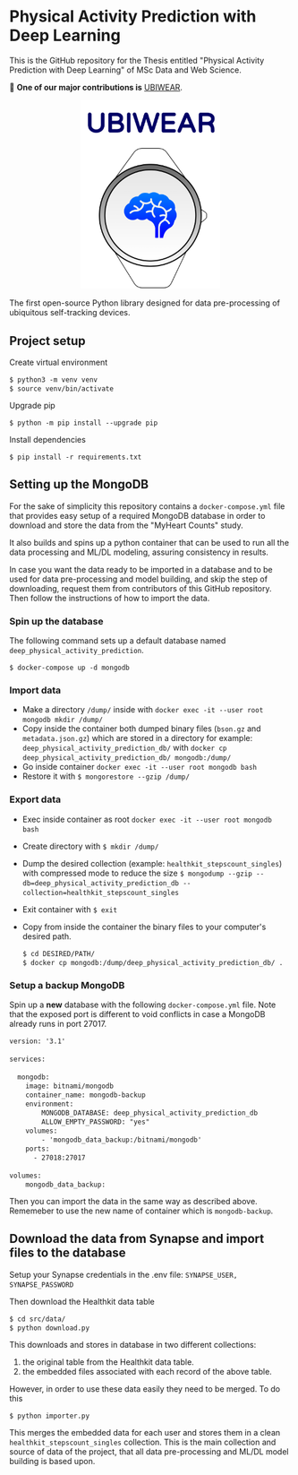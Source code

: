 # Physical Activity Prediction with Deep Learning
This is the GitHub repository for the Thesis entitled "Physical Activity Prediction with Deep Learning" of MSc Data and Web Science.

:rocket: **One of our major contributions is** [UBIWEAR](./ubiwear/).

<p align="center">
  <img src="ubiwear/assets/logo.png" width="250" title="UBIWEAR">
</p>

The first open-source Python library designed for data pre-processing of ubiquitous self-tracking devices.

## Project setup

Create virtual environment

```
$ python3 -m venv venv
$ source venv/bin/activate
```

Upgrade pip

```
$ python -m pip install --upgrade pip
```

Install dependencies

```
$ pip install -r requirements.txt
```


## Setting up the MongoDB

For the sake of simplicity this repository contains a `docker-compose.yml`
file that provides easy setup of a required MongoDB database in order to
download and store the data from the "MyHeart Counts" study. 

It also builds and spins up a python container that can be used to run all the data processing and ML/DL modeling, assuring consistency
in results.

In case you want the data ready to be imported in a database and to be used for data pre-processing and model building,
and skip the step of downloading, request them from contributors of this GitHub repository.
Then follow the instructions of how to import the data.

### Spin up the database

The following command sets up a default database named `deep_physical_activity_prediction`.  
```
$ docker-compose up -d mongodb
```

### Import data

* Make a directory `/dump/` inside with `docker exec -it --user root mongodb mkdir /dump/`
* Copy inside the container both dumped binary files (`bson.gz` and `metadata.json.gz`) 
which are stored in a directory for example: `deep_physical_activity_prediction_db/` with `docker cp deep_physical_activity_prediction_db/ mongodb:/dump/`
* Go inside container `docker exec -it --user root mongodb bash`
* Restore it with `$ mongorestore --gzip /dump/`

### Export data

* Exec inside container as root
`docker exec -it --user root mongodb bash`

* Create directory with `$ mkdir /dump/`

* Dump the desired collection (example: `healthkit_stepscount_singles`) with compressed mode to reduce the size 
`$ mongodump --gzip --db=deep_physical_activity_prediction_db --collection=healthkit_stepscount_singles`

* Exit container with `$ exit`

* Copy from inside the container the binary files to your computer's desired path.
    ```
    $ cd DESIRED/PATH/
    $ docker cp mongodb:/dump/deep_physical_activity_prediction_db/ .
    ```



### Setup a backup MongoDB

Spin up a **new** database with the following `docker-compose.yml` file. Note that the exposed port is different
to void conflicts in case a MongoDB already runs in port 27017.

``` 
version: '3.1'

services:

  mongodb:
    image: bitnami/mongodb
    container_name: mongodb-backup
    environment:
        MONGODB_DATABASE: deep_physical_activity_prediction_db
        ALLOW_EMPTY_PASSWORD: "yes"
    volumes: 
        - 'mongodb_data_backup:/bitnami/mongodb'
    ports:
      - 27018:27017

volumes: 
    mongodb_data_backup:
```

Then you can import the data in the same way as described above. Rememeber to use the
new name of container which is `mongodb-backup`.

## Download the data from Synapse and import files to the database

Setup your Synapse credentials in the .env file: `SYNAPSE_USER, SYNAPSE_PASSWORD`

Then download the Healthkit data table

```
$ cd src/data/
$ python download.py 
```

This downloads and stores in database in two different collections:
1. the original table from the Healthkit data table.
2. the embedded files associated with each record of the above table.

However, in order to use these data easily they need 
to be merged. To do this

```
$ python importer.py
```

This merges the embedded data for each user and 
stores them in a clean `healthkit_stepscount_singles` collection.
This is the main collection and source of data of the project, that all data pre-processing and ML/DL model building
is based upon.

